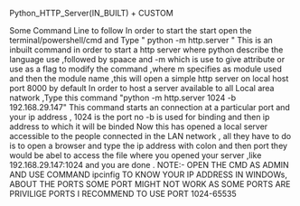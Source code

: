 Python_HTTP_Server(IN_BUILT) + CUSTOM

Some Command Line to follow In order to start the start open the terminal/powershell/cmd and Type " python -m http.server " This is an inbuilt command in order to start a http server where python describe the language use ,followed by spaace and -m which is use to give attribute or use as a flag to modify the command ,where m specifies as module used and then the module name ,this will open a simple http server on local host port 8000 by default In order to host a server available to all Local area natwork ,Type this command "python -m http.server 1024 -b 192.168.29.147" This command starts an connection at a particular port and your ip address , 1024 is the port no -b is used for binding and then ip address to which it will be binded Now this has opened a local server accessible to the people connected in the LAN network , all they have to do is to open a browser and type the ip address with colon and then port they would be abel to access the file where you opened your server ,like 192.168.29.147:1024 and you are done . NOTE:- OPEN THE CMD AS ADMIN AND USE COMMAND ipcinfig TO KNOW YOUR IP ADDRESS IN WINDOWs, ABOUT THE PORTS SOME PORT MIGHT NOT WORK AS SOME PORTS ARE PRIVILIGE PORTS I RECOMMEND TO USE PORT 1024-65535
